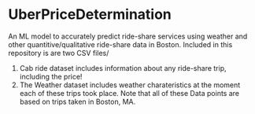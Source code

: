 # UberPriceDetermination
An ML model to accurately predict ride-share services using weather and other quantitive/qualitative ride-share data in Boston. 
Included in this repository is are two CSV files/ 
1.  Cab ride dataset includes information about any ride-share trip, including the price! 
2. The Weather dataset includes weather charateristics at the moment each of these trips took place. 
Note that all of these Data points are based on trips taken in Boston, MA. 
